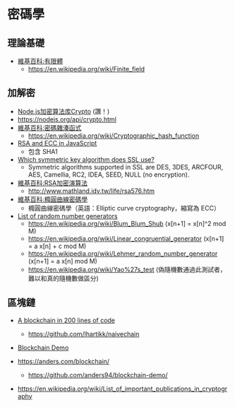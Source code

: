 # 密碼學

## 理論基礎

* [維基百科:有限體](https://zh.wikipedia.org/wiki/%E6%9C%89%E9%99%90%E5%9F%9F)
  * https://en.wikipedia.org/wiki/Finite_field
## 加解密

* [Node.js加密算法库Crypto](http://blog.fens.me/nodejs-crypto/) (讚！)
* https://nodejs.org/api/crypto.html
* [維基百科:密碼雜湊函式](https://zh.wikipedia.org/wiki/%E5%AF%86%E7%A2%BC%E9%9B%9C%E6%B9%8A%E5%87%BD%E6%95%B8)
  * https://en.wikipedia.org/wiki/Cryptographic_hash_function
* [RSA and ECC in JavaScript](http://www-cs-students.stanford.edu/~tjw/jsbn/)
  * 包含 SHA1
* [Which symmetric key algorithm does SSL use?
](https://stackoverflow.com/questions/6088583/which-symmetric-key-algorithm-does-ssl-use)
  * Symmetric algorithms supported in SSL are DES, 3DES, ARCFOUR, AES, Camellia, RC2, IDEA, SEED, NULL (no encryption).
* [維基百科:RSA加密演算法](https://zh.wikipedia.org/zh-tw/RSA%E5%8A%A0%E5%AF%86%E6%BC%94%E7%AE%97%E6%B3%95)
  * http://www.mathland.idv.tw/life/rsa576.htm
* [維基百科:橢圓曲線密碼學](https://zh.wikipedia.org/wiki/%E6%A4%AD%E5%9C%86%E6%9B%B2%E7%BA%BF%E5%AF%86%E7%A0%81%E5%AD%A6)
  * 橢圓曲線密碼學（英語：Elliptic curve cryptography，縮寫為 ECC）
* [List of random number generators](https://en.wikipedia.org/wiki/List_of_random_number_generators)
  * https://en.wikipedia.org/wiki/Blum_Blum_Shub (x[n+1] = x[n]^2 mod M)
  * https://en.wikipedia.org/wiki/Linear_congruential_generator (x[n+1] = a x[n] + c mod M)
  * https://en.wikipedia.org/wiki/Lehmer_random_number_generator (x[n+1] = a x[n] mod M)
  * https://en.wikipedia.org/wiki/Yao%27s_test (偽隨機數通過此測試者，難以和真的隨機數做區分)

## 區塊鏈

* [A blockchain in 200 lines of code](https://medium.com/@lhartikk/a-blockchain-in-200-lines-of-code-963cc1cc0e54)
  * https://github.com/lhartikk/naivechain
* [Blockchain Demo](https://anders.com/blockchain/)
* https://anders.com/blockchain/
  * https://github.com/anders94/blockchain-demo/

* https://en.wikipedia.org/wiki/List_of_important_publications_in_cryptography